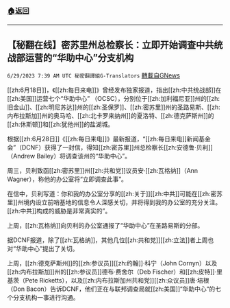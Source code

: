 ###  [:house:返回](README.md)
---


## 【秘翻在线】密苏里州总检察长：立即开始调查中共统战部运营的“华助中心”分支机构
`6/29/2023 7:39 AM UTC 秘密翻譯組G-Translators` [轉載自GNews](https://gnews.org/articles/1422372)

[[zh:6月18日]]，《[[zh:每日来电]]》曾经发布独家报道，指出[[zh:中共统战部]]在[[zh:美国]]运营七个“华助中心” （OCSC），分别位于[[zh:加利福尼亚]]州的[[zh:旧金山]]、[[zh:明尼苏达]]州的[[zh:圣保罗]]、[[zh:密苏里]]州的圣路易斯、[[zh:内布拉斯加]]州的奥马哈、[[zh:北卡罗来纳州]]的夏洛特、[[zh:德克萨斯州]]的[[zh:休斯顿]]和[[zh:犹他州]]的盐湖城。

根据[[zh:6月28日]]《[[zh:每日来电]]》最新报道，“[[zh:每日来电]]新闻基金会”（DCNF）获得了一封信，得知[[zh:密苏里]]州总检察长[[zh:安德鲁·贝利]]（Andrew Bailey）将调查该州的“华助中心”。

周三，贝利致函[[zh:密苏里]]州[[zh:共和党]]议员安·[[zh:瓦格纳]]（Ann Wagner），称他的办公室将“立即调查此事”。

在信中，贝利写道：你和我的办公室分享的[[zh:关于]][[zh:中共]]可能在[[zh:密苏里]]州境内设立前哨基地的信息令人深感关切，并将得到我的办公室的充分关注。[[zh:中共]]构成的威胁是非常真实的”。

上周，[[zh:瓦格纳]]向贝利的办公室通报了“华助中心”在圣路易斯的分部。

据DCNF报道，除了[[zh:瓦格纳]]，其他几位[[zh:共和党]][[zh:立法]]者上周也对“华助中心”提出了关切。

上周，[[zh:德克萨斯州]]的[[zh:参议员]][[zh:约翰]]·科宁（John Cornyn）以及[[zh:内布拉斯加]]州的[[zh:参议员]]德布·费舍尔（Deb Fischer）和[[zh:皮特]]·里基茨（Pete Ricketts），以及[[zh:内布拉斯加州共和党]][[zh:众议员]]唐·培根（Don Bacon）告诉DCNF，他们正在与联邦调查局就[[zh:美国]]“华助中心“的七个分支机构一事进行沟通。
